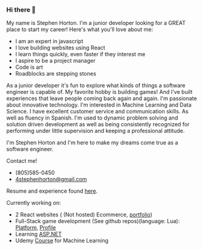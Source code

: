 ### Hi there 👋

<!--
**StephenSHorton/StephenSHorton** is a ✨ _special_ ✨ repository because its `README.md` (this file) appears on your GitHub profile.

Here are some ideas to get you started:

- 🔭 I’m currently working on ...
- 🌱 I’m currently learning ...
- 👯 I’m looking to collaborate on ...
- 🤔 I’m looking for help with ...
- 💬 Ask me about ...
- 📫 How to reach me: ...
- 😄 Pronouns: ...
- ⚡ Fun fact: ...
-->

My name is Stephen Horton. I'm a junior developer looking for a GREAT place to start my career! Here's what you'll love about me:

- I am an expert in javascript
- I love building websites using React
- I learn things quickly, even faster if they interest me
- I aspire to be a project manager
- Code is art
- Roadblocks are stepping stones

As a junior developer it's fun to explore what kinds of things a software engineer is capable of. My favorite hobby is building games! And I've built experiences that leave people coming back again and again. I'm passionate about innovative technology. I'm interested in Machine Learning and Data Science. I have excellent customer service and communication skills. As well as fluency in Spanish. I'm used to dynamic problem solving and solution driven development as well as being consistently recognized for performing under little supervision and keeping a professional attitude.

I'm Stephen Horton and I'm here to make my dreams come true as a software engineer.

Contact me!
- (805)585-0450
- 4stephenhorton@gmail.com

Resume and experience found [here](https://www.linkedin.com/in/stephenshorton).

Currently working on:
- 2 React websites ( (Not hosted) Ecommerce, [portfolio](https://arkanghellrecordsportfolio.netlify.app/))
- Full-Stack game development (See github repos)(language: Lua): [Platform](https://www.roblox.com/create), [Profile](https://www.roblox.com/users/1822006/profile)
- Learning [ASP.NET](https://dotnet.microsoft.com/learn/aspnet/hello-world-tutorial/intro)  
- Udemy [Course](https://www.udemy.com/course/machinelearning/) for Machine Learning
